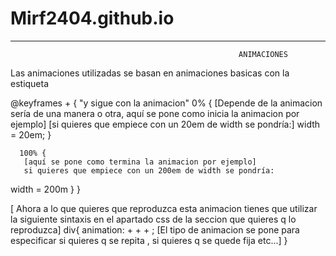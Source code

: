 # Mirf2404.github.io

-------------------------------------------------------------------------------------------------------------------------------------------------------------------------
                                                       ANIMACIONES

Las animaciones utilizadas se basan en animaciones basicas con la estiqueta 

@keyframes + <Nombre de la animacion> { 
     "y sigue con la animacion"
     0% {
        [Depende de la animacion sería de una manera o otra, aquí se pone como inicia la animacion por ejemplo]
       [si quieres que empiece con un 20em de width se pondría:]
       width = 20em;
      }
      
      100% {
       [aquí se pone como termina la animacion por ejemplo]
       si quieres que empiece con un 200em de width se pondría:
  width = 200m 
      }
    }

[ Ahora a lo que quieres que reproduzca esta animacion tienes que utilizar la siguiente sintaxis en el apartado css de la seccion que quieres q lo reproduzca]
div{
animation: <Nombre de la animacion> + <Tiempo que dura> + <Direccion> + <tipo de animacion>;
[El tipo de animacion se pone para especificar si quieres q se repita , si quieres q se quede fija etc...]
}
